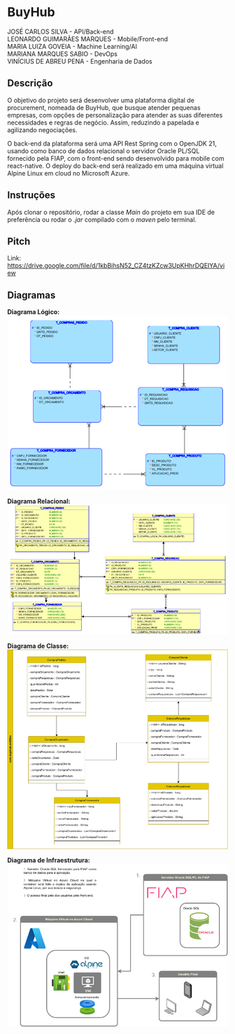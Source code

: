 # BuyHub

JOSÉ CARLOS SILVA - API/Back-end  
LEONARDO GUIMARÃES MARQUES - Mobile/Front-end  
MARIA LUIZA GOVEIA - Machine Learning/AI  
MARIANA MARQUES SABIO - DevOps  
VINÍCIUS DE ABREU PENA - Engenharia de Dados  

## Descrição

O objetivo do projeto será desenvolver uma plataforma digital de procurement, nomeada de BuyHub, que busque atender pequenas empresas, com opções de personalização para atender as suas diferentes necessidades e regras de negócio. Assim, reduzindo a papelada e agilizando negociações.  

O back-end da plataforma será uma API Rest Spring com o OpenJDK 21, usando como banco de dados relacional o servidor Oracle PL/SQL fornecido pela FIAP, com o front-end sendo desenvolvido para mobile com react-native. O deploy do back-end será realizado em uma máquina virtual Alpine Linux em cloud no Microsoft Azure.
## Instruções

Após clonar o repositório, rodar a classe _Main_ do projeto em sua IDE de preferência ou rodar o _.jar_ compilado com o _maven_ pelo terminal.

## Pitch

Link:
https://drive.google.com/file/d/1kbBihsN52_CZ4tzKZcw3UpKHhrDQEIYA/view

## Diagramas

**Diagrama Lógico:**  
![Diagrama Lógico](/assets/images/logico.png)

**Diagrama Relacional:**  
![Diagrama Relacional](/assets/images/relacional.png)

**Diagrama de Classe:**  
![Diagrama de Classe](/assets/images/classe.png)

**Diagrama de Infraestrutura:**  
![Diagrama de Classe](/assets/images/infra.png)
